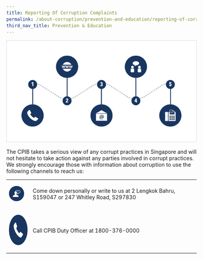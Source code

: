 ```yaml
---
title: Reporting Of Corruption Complaints
permalink: /about-corruption/prevention-and-education/reporting-of-corruption-complaints/
third_nav_title: Prevention & Education
---
```


<img src="/images/abt-corruption_rept-corruption-complaints.jpg" alt="reporting of corruption complaints">

The CPIB takes a serious view of any corrupt practices in Singapore and will not hesitate to take action against any parties involved in corrupt practices. We strongly encourage those with information about corruption to use the following channels to reach us:

<table>

  <tr>
    <td><p><img src="/images/icon_come-down.jpg" alt="come down personally" width="40" height="40"></p></td>
    <td><p>Come down personally or write to us at 2 Lengkok Bahru, S159047 or 247 Whitley Road, S297830</p></td>
  </tr>

  <tr>
    <td><p><img src="/images/icon_call-duty-officer.jpg" alt="call duty officer" width="80" height="80"></p></td>
    <td><p>Call CPIB Duty Officer at 1800-376-0000</p></td>
  </tr>



</table>
